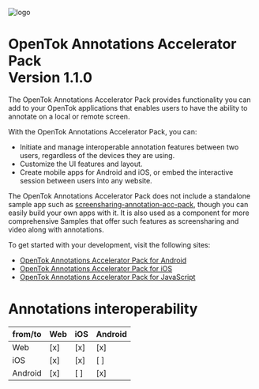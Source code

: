![logo](./tokbox-logo.png)

# OpenTok Annotations Accelerator Pack<br/>Version 1.1.0

The OpenTok Annotations Accelerator Pack provides functionality you can add to your OpenTok applications that enables users to have the ability to annotate on a local or remote screen.

With the OpenTok Annotations Accelerator Pack, you can:

- Initiate and manage interoperable annotation features between two users, regardless of the devices they are using.
- Customize the UI features and layout.
- Create mobile apps for Android and iOS, or embed the interactive session between users into any website.

The OpenTok Annotations Accelerator Pack does not include a standalone sample app such as [screensharing-annotation-acc-pack](https://github.com/opentok/screensharing-annotation-acc-pack), though you can easily build your own apps with it. It is also used as a component for more comprehensive Samples that offer such features as screensharing and video along with annotations.

To get started with your development, visit the following sites:

- [OpenTok Annotations Accelerator Pack for Android](./android)
- [OpenTok Annotations Accelerator Pack for iOS](./ios)
- [OpenTok Annotations Accelerator Pack for JavaScript](./js)

# Annotations interoperability
| from/to | Web  | iOS  | Android | 
| ------- | ---- | ---- | ------- |
|   Web   | [x]  |  [x] |   [x]   |
|   iOS   | [x]  |  [x] |   [ ]   |
| Android | [x]  |  [ ] |   [x]   |
